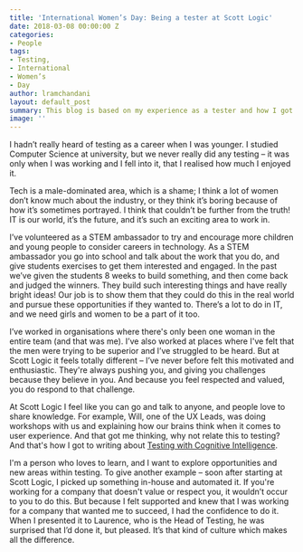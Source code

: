 ```yaml
---
title: 'International Women’s Day: Being a tester at Scott Logic'
date: 2018-03-08 00:00:00 Z
categories:
- People
tags:
- Testing,
- International
- Women’s
- Day
author: lramchandani
layout: default_post
summary: This blog is based on my experience as a tester and how I got into testing. Furthermore, the blog explains my time at Scott Logic so far.
image: ''
---
```


I hadn’t really heard of testing as a career when I was younger. I studied Computer Science at university, but we never really did any testing – it was only when I was working and I fell into it, that I realised how much I enjoyed it.

Tech is a male-dominated area, which is a shame; I think a lot of women don’t know much about the industry, or they think it’s boring because of how it’s sometimes portrayed. I think that couldn’t be further from the truth! IT is our world, it’s the future, and it’s such an exciting area to work in.

I’ve volunteered as a STEM ambassador to try and encourage more children and young people to consider careers in technology. As a STEM ambassador you go into school and talk about the work that you do, and give students exercises to get them interested and engaged. In the past we’ve given the students 8 weeks to build something, and then come back and judged the winners. They build such interesting things and have really bright ideas! Our job is to show them that they could do this in the real world and pursue these opportunities if they wanted to. There’s a lot to do in IT, and we need girls and women to be a part of it too.

I’ve worked in organisations where there's only been one woman in the entire team (and that was me). I’ve also worked at places where I've felt that the men were trying to be superior and I’ve struggled to be heard. But at Scott Logic it feels totally different – I’ve never before felt this motivated and enthusiastic. They're always pushing you, and giving you challenges because they believe in you. And because you feel respected and valued, you do respond to that challenge.

At Scott Logic I feel like you can go and talk to anyone, and people love to share knowledge. For example, Will, one of the UX Leads, was doing workshops with us and explaining how our brains think when it comes to user experience. And that got me thinking, why not relate this to testing? And that's how I got to writing about [Testing with Cognitive Intelligence](http://blog.scottlogic.com/2018/02/19/testing-with-cognitive-intelligence.html).

I'm a person who loves to learn, and I want to explore opportunities and new areas within testing. To give another example – soon after starting at Scott Logic, I picked up something in-house and automated it. If you're working for a company that doesn't value or respect you, it wouldn’t occur to you to do this. But because I felt supported and knew that I was working for a company that wanted me to succeed, I had the confidence to do it. When I presented it to Laurence, who is the Head of Testing, he was surprised that I’d done it, but pleased. It’s that kind of culture which makes all the difference.
